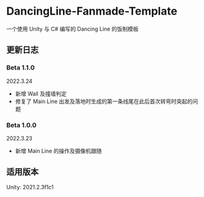 # DancingLine-Fanmade-Template

一个使用 Unity 与 C# 编写的 Dancing Line 的饭制模板

## 更新日志

### Beta 1.1.0

2022.3.24

- 新增 Wall 及撞墙判定
- 修复了 Main Line 出发及落地时生成的第一条线尾在此后首次转弯时突起的问题

### Beta 1.0.0

2022.3.23

- 新增 Main Line 的操作及摄像机跟随

## 适用版本

Unity: 2021.2.3f1c1
